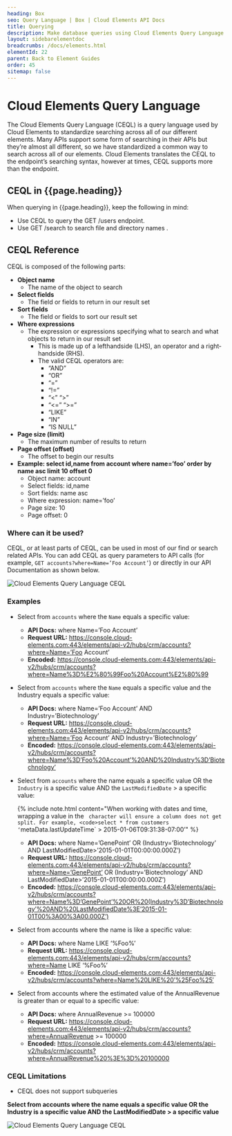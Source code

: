 ```yaml
---
heading: Box
seo: Query Language | Box | Cloud Elements API Docs
title: Querying
description: Make database queries using Cloud Elements Query Language.
layout: sidebarelementdoc
breadcrumbs: /docs/elements.html
elementId: 22
parent: Back to Element Guides
order: 45
sitemap: false
---
```


# Cloud Elements Query Language

The Cloud Elements Query Language (CEQL) is a query language used by Cloud Elements to standardize searching across all of our different elements. Many APIs support some form of searching in their APIs but they’re almost all different, so we have standardized a common way to search across all of our elements. Cloud Elements translates the CEQL to the endpoint’s searching syntax, however at times, CEQL supports more than the endpoint.

## CEQL in {{page.heading}}

When querying in {{page.heading}}, keep the following in mind:

* Use CEQL to query the GET /users endpoint.
* Use GET /search to search file and directory names .

## CEQL Reference

CEQL is composed of the following parts:

* __Object name__
  * The name of the object to search
* __Select fields__
  * The field or fields to return in our result set
* __Sort fields__
  * The field or fields to sort our result set
* __Where expressions__
  * The expression or expressions specifying what to search and what objects to return in our result set
    * This is made up of a left­hand­side (LHS), an operator and a right­hand­side (RHS).
    * The valid CEQL operators are:
      * “AND”
      * “OR”
      * “=”
      * “!=”
      * “<” “>”
      * “<=” “>=”
      * “LIKE”
      * “IN”
      * “IS NULL”
* __Page size (limit)__
  * The maximum number of results to return
* __Page offset (offset)__
  * The offset to begin our results
* __Example: select id,name from account where name=’foo’ order by name asc limit 10 offset 0__
  * Object name: account
  * Select fields: id,name
  * Sort fields: name asc
  * Where expression: name=’foo’
  * Page size: 10
  * Page offset: 0

### Where can it be used?

CEQL, or at least parts of CEQL, can be used in most of our find or search related APIs. You can add CEQL as query parameters to API calls (for example, `GET accounts?where=Name=’Foo Account’`) or directly in our API Documentation as shown below.

![Cloud Elements Query Language CEQL](/assets/img/ceql-description.png)

### Examples

* Select from `accounts` where the `Name` equals a specific value:
  * __API Docs:__ where Name=’Foo Account’
  * __Request URL:__ https://console.cloud-elements.com:443/elements/api-v2/hubs/crm/accounts?where=Name=’Foo Account’
  * __Encoded:__ https://console.cloud-elements.com:443/elements/api-v2/hubs/crm/accounts?where=Name%3D%E2%80%99Foo%20Account%E2%80%99
* Select from `accounts` where the `Name` equals a specific value and the Industry equals a specific value:
  * __API Docs:__ where Name=’Foo Account’ AND Industry=’Biotechnology’
  * __Request URL:__ https://console.cloud-elements.com:443/elements/api-v2/hubs/crm/accounts?where=Name=’Foo Account’ AND Industry=’Biotechnology’
  * __Encoded:__ https://console.cloud-elements.com:443/elements/api-v2/hubs/crm/accounts?where=Name%3D’Foo%20Account’%20AND%20Industry%3D’Biotechnology’
* Select from `accounts` where the name equals a specific value OR the `Industry` is a specific value AND the `LastModifiedDate` > a specific value:

    {% include note.html content="When working with dates and time, wrapping a value in the ` character will ensure a column does not get split. For example, <code>select * from customers ‘`metaData.lastUpdateTime` > 2015-01-06T09:31:38-07:00’</code>" %}

  * __API Docs:__ where Name=’GenePoint’ OR (Industry=’Biotechnology’ AND LastModifiedDate>’2015-01-01T00:00:00.000Z’)
  * __Request URL:__ https://console.cloud-elements.com:443/elements/api-v2/hubs/crm/accounts?where=Name=’GenePoint’ OR (Industry=’Biotechnology’ AND LastModifiedDate>’2015-01-01T00:00:00.000Z’)
  * __Encoded:__ https://console.cloud-elements.com:443/elements/api-v2/hubs/crm/accounts?where=Name%3D’GenePoint’%20OR%20(Industry%3D’Biotechnology’%20AND%20LastModifiedDate%3E’2015-01-01T00%3A00%3A00.000Z’)
* Select from accounts where the name is like a specific value:
  * __API Docs:__ where Name LIKE ‘%Foo%’
  * __Request URL:__ https://console.cloud-elements.com:443/elements/api-v2/hubs/crm/accounts?where=Name LIKE ‘%Foo%’
  * __Encoded:__ https://console.cloud-elements.com:443/elements/api-v2/hubs/crm/accounts?where=Name%20LIKE%20’%25Foo%25′
* Select from accounts where the estimated value of the AnnualRevenue is greater than or equal to a specific value:
  * __API Docs:__ where AnnualRevenue >= 100000
  * __Request URL:__ https://console.cloud-elements.com:443/elements/api-v2/hubs/crm/accounts?where=AnnualRevenue >= 100000
  * __Encoded:__ https://console.cloud-elements.com:443/elements/api-v2/hubs/crm/accounts?where=AnnualRevenue%20%3E%3D%20100000

### CEQL Limitations

* CEQL does not support sub­queries

__Select from accounts where the name equals a specific value OR the Industry is a specific value AND the LastModifiedDate > a specific value__

![Cloud Elements Query Language CEQL](/assets/img/ceql-example.png)
